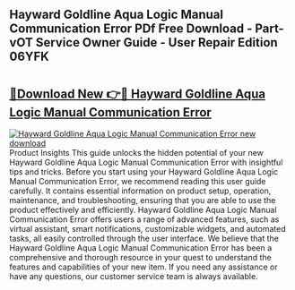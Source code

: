 ## Hayward Goldline Aqua Logic Manual Communication Error PDf Free Download - Part-vOT Service Owner Guide - User Repair Edition 06YFK

# <h2><a href="http://bc46295.oget.top/?id=Hayward+Goldline+Aqua+Logic+Manual+Communication+Error">🔗Download New 👉🔴 Hayward Goldline Aqua Logic Manual Communication Error</a></h2>

[![Hayward Goldline Aqua Logic Manual Communication Error new download](https://i.imgur.com/5g1atiW.png)](http://bc46295.oget.top/?id=Hayward+Goldline+Aqua+Logic+Manual+Communication+Error)
Product Insights This guide unlocks the hidden potential of your new Hayward Goldline Aqua Logic Manual Communication Error with insightful tips and tricks. Before you start using your Hayward Goldline Aqua Logic Manual Communication Error, we recommend reading this user guide carefully. It contains essential information on product setup, operation, maintenance, and troubleshooting, ensuring that you are able to use the product effectively and efficiently. Hayward Goldline Aqua Logic Manual Communication Error offers users a range of advanced features, such as virtual assistant, smart notifications, customizable widgets, and automated tasks, all easily controlled through the user interface. We believe that the Hayward Goldline Aqua Logic Manual Communication Error has been a comprehensive and thorough resource in your quest to understand the features and capabilities of your new item. If you need any assistance or have any questions, our customer service team is always available.
